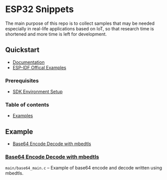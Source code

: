 # ESP32 Snippets

The main purpose of this repo is to collect samples that may be needed especially in real-life applications based on IoT, so that research time is shortened and more time is left for development.

## Quickstart
- [Documentation](https://docs.espressif.com/projects/esp-idf/en/latest/esp32)
- [ESP-IDF Offical Examples](https://github.com/espressif/esp-idf/tree/master/examples)

### Prerequisites

- [SDK Environment Setup](https://docs.espressif.com/projects/esp-idf/en/latest/esp32/get-started/index.html#step-1-install-prerequisites)

### Table of contents

* [Examples](#examples)

## Example
* [Base64 Encode Decode with mbedtls](#base64-encode-decode)

### [Base64 Encode Decode with mbedtls](https://github.com/myalcinkayadev/esp32-base64-mbedtls)
`main/base64_main.c` – Example of base64 encode and decode written using mbedtls.
